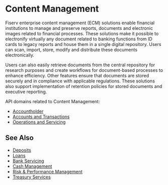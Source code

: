 # Content Management

Fiserv enterprise content management (ECM) solutions enable financial institutions to manage and preserve reports, documents and electronic images related to financial processes. These solutions make it possible to electronify virtually any document related to banking functions from ID cards to legacy reports and house them in a single digital repository. Users can scan, import, store, modify and distribute these documents electronically. 


Users can also easily retrieve documents from the central repository for research purposes and create workflows for document-based processes to enhance efficiency. Other features ensure that documents are stored securely and in compliance with applicable regulations. These solutions also support implementation of retention policies for stored documents and executive reporting.


API domains related to Content Management: 
- [Accountholder](?path=docs/fintechs/accountholder.md "Click to open")
- [Accounts and Transactions](?path=docs/fintechs/acct-and-transactions.md "Click to open")
- [Operations and Servicing](?path=docs/fintechs/servicing.md "Click to open")


## See Also
- [Deposits](?path=docs/banks-and-CU/deposits.md "Click to open")
- [Loans](?path=docs/banks-and-CU/loans.md "Click to open")
- [Bank Servicing](?path=docs/banks-and-CU/bank-servicing.md "Click to open")
- [Cash Management](?path=docs/banks-and-CU/cash-mgt.md "Click to open")
- [Risk & Performance Management](?path=docs/banks-and-CU/riskMgt.md "Click to open")
- [Treasury Services](?path=docs/banks-and-CU/treasury-services.md "Click to open")
